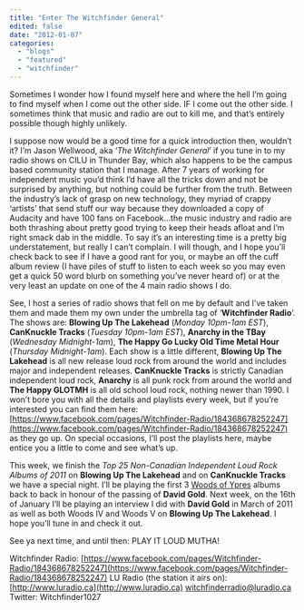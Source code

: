 ```yaml
---
title: "Enter The Witchfinder General"
edited: false
date: "2012-01-07"
categories:
  - "blogs"
  - "featured"
  - "witchfinder"
---
```


Sometimes I wonder how I found myself here and where the hell I’m going to find myself when I come out the other side. IF I come out the other side. I sometimes think that music and radio are out to kill me, and that’s entirely possible though highly unlikely.

I suppose now would be a good time for a quick introduction then, wouldn’t it? I’m Jason Wellwood, aka ‘_The Witchfinder General_’ if you tune in to my radio shows on CILU in Thunder Bay, which also happens to be the campus based community station that I manage. After 7 years of working for independent music you’d think I’d have all the tricks down and not be surprised by anything, but nothing could be further from the truth. Between the industry’s lack of grasp on new technology, they myriad of crappy ‘artists’ that send stuff our way because they downloaded a copy of Audacity and have 100 fans on Facebook...the music industry and radio are both thrashing about pretty good trying to keep their heads afloat and I’m right smack dab in the middle. To say it’s an interesting time is a pretty big understatement, but really I can’t complain. I will though, and I hope you’ll check back to see if I have a good rant for you, or maybe an off the cuff album review (I have piles of stuff to listen to each week so you may even get a quick 50 word blurb on something you’ve never heard of) or at the very least an update on one of the 4 main radio shows I do.

See, I host a series of radio shows that fell on me by default and I’ve taken them and made them my own under the umbrella tag of ‘**Witchfinder Radio**’. The shows are: **Blowing Up The Lakehead** (_Monday 10pm-1am EST_), **CanKnuckle Tracks** (_Tuesday 10pm-1am EST_), **Anarchy in the TBay** (_Wednesday Midnight-1am_), **The Happy Go Lucky Old Time Metal Hour** (_Thursday Midnight-1am_). Each show is a little different, **Blowing Up The Lakehead** is all new release loud rock from around the world and includes major and independent releases. **CanKnuckle Tracks** is strictly Canadian independent loud rock, **Anarchy** is all punk rock from around the world and **The Happy GLOTMH** is all old school loud rock, nothing newer than 1990. I won’t bore you with all the details and playlists every week, but if you’re interested you can find them here: [https://www.facebook.com/pages/Witchfinder-Radio/184368678252247](https://www.facebook.com/pages/Witchfinder-Radio/184368678252247) as they go up. On special occasions, I’ll post the playlists here, maybe entice you a little to come and see what’s up.

This week, we finish the _Top 25 Non-Canadian Independent Loud Rock Albums of 2011_ on **Blowing Up The Lakehead** and on **CanKnuckle Tracks** we have a special night. I’ll be playing the first 3 [Woods of Ypres](https://www.facebook.com/#!/pages/Woods-of-Ypres/104068819628349) albums back to back in honour of the passing of **David Gold**. Next week, on the 16th of January I’ll be playing an interview I did with **David Gold** in March of 2011 as well as both Woods IV and Woods V on **Blowing Up The Lakehead**. I hope you’ll tune in and check it out.

See ya next time, and until then: PLAY IT LOUD MUTHA!

Witchfinder Radio: [https://www.facebook.com/pages/Witchfinder-Radio/184368678252247](https://www.facebook.com/pages/Witchfinder-Radio/184368678252247) LU Radio (the station it airs on): [http://www.luradio.ca](http://www.luradio.ca) witchfinderradio@luradio.ca Twitter: Witchfinder1027

